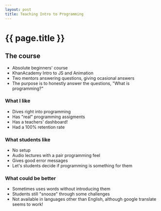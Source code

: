 ```yaml
---
layout: post
title: Teaching Intro to Programming
---
```


{{ page.title }}
================

## The course

- Absolute beginners' course
- KhanAcademy Intro to JS and Animation
- Two mentors answering questions, giving ocasional answers
- The purpose is to honestly answer the questions, "What is programming?"

### What I like

- Dives right into programming
- Has "real" programming assigments
- Has a teachers' dashboard!
- Had a 100% retention rate

### What students like

- No setup
- Audio lectures with a pair programming feel
- Gives good error messages
- Let's students decide if programming is something for them

### What could be better

- Sometimes uses words without introducing them
- Students still "snooze" through some challenges
- Not available in languages other than English, although google translate seems to work!

